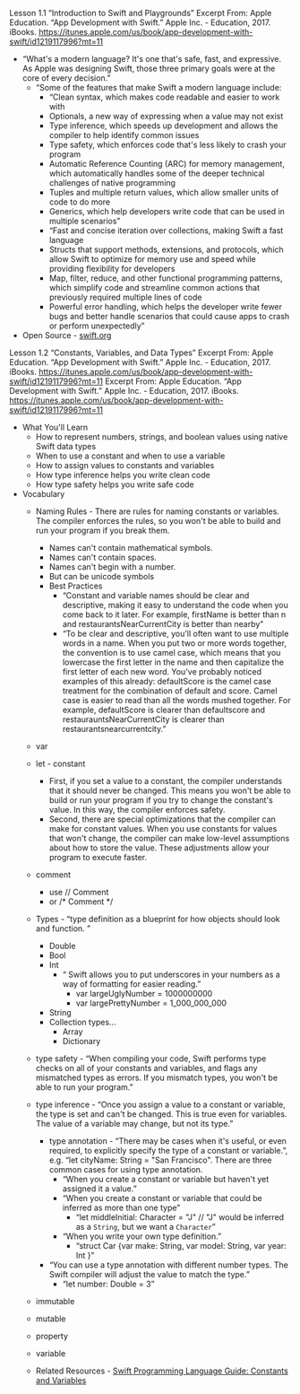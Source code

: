Lesson 1.1 “Introduction to Swift and Playgrounds”
Excerpt From: Apple Education. “App Development with Swift.” Apple Inc. - Education, 2017. iBooks. https://itunes.apple.com/us/book/app-development-with-swift/id1219117996?mt=11

* “What's a modern language? It's one that's safe, fast, and expressive. As Apple was designing Swift, those three primary goals were at the core of every decision.”
    * “Some of the features that make Swift a modern language include:
        * “Clean syntax, which makes code readable and easier to work with
        * Optionals, a new way of expressing when a value may not exist
        * Type inference, which speeds up development and allows the compiler to help identify common issues
        * Type safety, which enforces code that's less likely to crash your program
        * Automatic Reference Counting (ARC) for memory management, which automatically handles some of the deeper technical challenges of native programming
        * Tuples and multiple return values, which allow smaller units of code to do more
        * Generics, which help developers write code that can be used in multiple scenarios”
        * “Fast and concise iteration over collections, making Swift a fast language
        * Structs that support methods, extensions, and protocols, which allow Swift to optimize for memory use and speed while providing flexibility for developers
        * Map, filter, reduce, and other functional programming patterns, which simplify code and streamline common actions that previously required multiple lines of code
        * Powerful error handling, which helps the developer write fewer bugs and better handle scenarios that could cause apps to crash or perform unexpectedly”
*  Open Source - [swift.org](http://swift.org/ "Title")

Lesson 1.2 “Constants, Variables, and Data Types”
Excerpt From: Apple Education. “App Development with Swift.” Apple Inc. - Education, 2017. iBooks. https://itunes.apple.com/us/book/app-development-with-swift/id1219117996?mt=11
Excerpt From: Apple Education. “App Development with Swift.” Apple Inc. - Education, 2017. iBooks. https://itunes.apple.com/us/book/app-development-with-swift/id1219117996?mt=11

* What You'll Learn
    * How to represent numbers, strings, and boolean values using native Swift data types
    * When to use a constant and when to use a variable
    * How to assign values to constants and variables
    * How type inference helps you write clean code
    * How type safety helps you write safe code
* Vocabulary
    * Naming Rules - There are rules for naming constants or variables. The compiler enforces the rules, so you won't be able to build and run your program if you break them.
        * Names can't contain mathematical symbols.
        * Names can't contain spaces.
        * Names can't begin with a number.
        * But can be unicode symbols 
        * Best Practices
            * “Constant and variable names should be clear and descriptive, making it easy to understand the code when you come back to it later. For example, firstName is better than n and restaurantsNearCurrentCity is better than nearby”
            * “To be clear and descriptive, you'll often want to use multiple words in a name. When you put two or more words together, the convention is to use camel case, which means that you lowercase the first letter in the name and then capitalize the first letter of each new word. You've probably noticed examples of this already: defaultScore is the camel case treatment for the combination of default and score. Camel case is easier to read than all the words mushed together. For example, defaultScore is clearer than defaultscore and restaurauntsNearCurrentCity is clearer than restaurantsnearcurrentcity.”
    * var
    * let - constant
        * First, if you set a value to a constant, the compiler understands that it should never be changed. This means you won't be able to build or run your program if you try to change the constant's value. In this way, the compiler enforces safety.
        * Second, there are special optimizations that the compiler can make for constant values. When you use constants for values that won't change, the compiler can make low-level assumptions about how to store the value. These adjustments allow your program to execute faster.
    * comment
        * use // Comment 
        * or /* Comment */
    * Types - “type definition as a blueprint for how objects should look and function. ”
        * Double
        * Bool
        * Int
            * “ Swift allows you to put underscores in your numbers as a way of formatting for easier reading.”
                * var largeUglyNumber = 1000000000
                * var largePrettyNumber = 1_000_000_000
        * String
        * Collection types...
            * Array
            * Dictionary
    * type safety - “When compiling your code, Swift performs type checks on all of your constants and variables, and flags any mismatched types as errors. If you mismatch types, you won't be able to run your program.”
    * type inference - “Once you assign a value to a constant or variable, the type is set and can't be changed. This is true even for variables. The value of a variable may change, but not its type.”
        * type annotation - “There may be cases when it's useful, or even required, to explicitly specify the type of a constant or variable.”, e.g.  “let cityName: String = "San Francisco".  There are three common cases for using type annotation.
            * “When you create a constant or variable but haven't yet assigned it a value.”
            * “When you create a constant or variable that could be inferred as more than one type”
                * “let middleInitial: Character = "J" // "J" would be inferred as a `String`, but we want a `Character`”
            * “When you write your own type definition.”
                * “struct Car {var make: String, var model: String, var year: Int }”
        * “You can use a type annotation with different number types. The Swift compiler will adjust the value to match the type.”
            * “let number: Double = 3”
    * immutable
    * mutable
    * property
    * variable

    * Related Resources  - [Swift Programming Language Guide: Constants and Variables](https://developer.apple.com/library/content/documentation/Swift/Conceptual/Swift_Programming_Language/TheBasics.html#//apple_ref/doc/uid/TP40014097-CH5-ID310 "Title")


